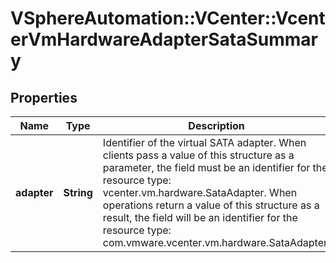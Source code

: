 # VSphereAutomation::VCenter::VcenterVmHardwareAdapterSataSummary

## Properties
Name | Type | Description | Notes
------------ | ------------- | ------------- | -------------
**adapter** | **String** | Identifier of the virtual SATA adapter. When clients pass a value of this structure as a parameter, the field must be an identifier for the resource type: vcenter.vm.hardware.SataAdapter. When operations return a value of this structure as a result, the field will be an identifier for the resource type: com.vmware.vcenter.vm.hardware.SataAdapter. | [optional] 


